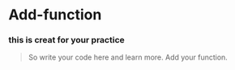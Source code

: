 # Add-function
### this is creat for your practice
>   So write your code here and learn more.
>   Add your function.
